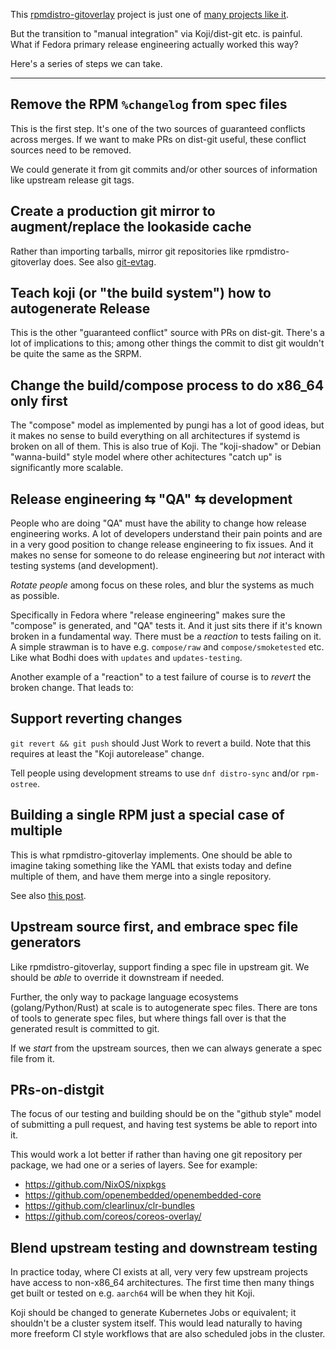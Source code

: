 This [rpmdistro-gitoverlay](https://github.com/cgwalters/rpmdistro-gitoverlay) project
is just one of [many projects like it](https://fedoraproject.org/wiki/Layered_build_scripts_for_package_maintainers).

But the transition to "manual integration" via Koji/dist-git etc. is painful.
What if Fedora primary release engineering actually worked this way?

Here's a series of steps we can take.

---

Remove the RPM `%changelog` from spec files
--

This is the first step. It's one of the two sources of guaranteed conflicts
across merges.  If we want to make PRs on dist-git useful, these conflict
sources need to be removed.

We could generate it from git commits and/or other sources of information
like upstream release git tags.

Create a production git mirror to augment/replace the lookaside cache
---

Rather than importing tarballs, mirror git repositories like rpmdistro-gitoverlay
does.  See also [git-evtag](https://github.com/cgwalters/git-evtag).

Teach koji (or "the build system") how to autogenerate Release
---

This is the other "guaranteed conflict" source with PRs on dist-git.  There's
a lot of implications to this; among other things the commit to dist git wouldn't
be quite the same as the SRPM.

Change the build/compose process to do x86_64 only first
---

The "compose" model as implemented by pungi has a lot of good ideas, but
it makes no sense to build everything on all architectures if systemd is broken
on all of them.  This is also true of Koji.  The "koji-shadow" or Debian "wanna-build"
style model where other achitectures "catch up" is significantly more scalable.

Release engineering ⇆ "QA" ⇆ development
---

People who are doing "QA" must have the ability to change how release
engineering works. A lot of developers understand their pain points and are in a
very good position to change release engineering to fix issues. And it makes no
sense for someone to do release engineering but *not* interact with testing
systems (and development).

*Rotate people* among focus on these roles, and blur the systems as much as possible.

Specifically in Fedora where "release engineering" makes sure the "compose" is
generated, and "QA" tests it. And it just sits there if it's known broken in
a fundamental way. There must be a *reaction* to tests failing on it. A simple
strawman is to have e.g. `compose/raw` and `compose/smoketested` etc. Like what
Bodhi does with `updates` and `updates-testing`.

Another example of a "reaction" to a test failure of course is to *revert* the broken
change.  That leads to:

Support reverting changes
---

`git revert && git push` should Just Work to revert a build.  Note that this
requires at least the "Koji autorelease" change.

Tell people using development streams to use `dnf distro-sync` and/or `rpm-ostree`.

Building a single RPM just a special case of multiple
---

This is what rpmdistro-gitoverlay implements.  One should be able to imagine
taking something like the YAML that exists today and define multiple of them, and
have them merge into a single repository.

See also [this post](https://lists.fedoraproject.org/archives/list/devel@lists.fedoraproject.org/message/QDEC4OJRQ3IPY3BDCDMCVQPOU4M4EYDD/).


Upstream source first, and embrace spec file generators
---

Like rpmdistro-gitoverlay, support finding a spec file in upstream git.
We should be *able* to override it downstream if needed.

Further, the only way to package language ecosystems (golang/Python/Rust) at
scale is to autogenerate spec files. There are tons of tools to generate spec
files, but where things fall over is that the generated result is committed to
git.

If we *start* from the upstream sources, then we can always generate a spec
file from it.

PRs-on-distgit
---

The focus of our testing and building should be on the "github style" model
of submitting a pull request, and having test systems be able to report into
it.

This would work a lot better if rather than having one git repository per
package, we had one or a series of layers.  See for example:

 - https://github.com/NixOS/nixpkgs
 - https://github.com/openembedded/openembedded-core
 - https://github.com/clearlinux/clr-bundles
 - https://github.com/coreos/coreos-overlay/

Blend upstream testing and downstream testing
---

In practice today, where CI exists at all, very very few upstream projects have
access to non-x86_64 architectures.  The first time then many things get
built or tested on e.g. `aarch64` will be when they hit Koji.

Koji should be changed to generate Kubernetes Jobs or equivalent; it shouldn't
be a cluster system itself.  This would lead naturally to having more freeform
CI style workflows that are also scheduled jobs in the cluster.
